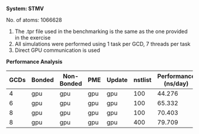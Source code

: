 **System: STMV**

No. of atoms: 1066628

1. The .tpr file used in the benchmarking is the same as the one provided in the exercise
2. All simulations were performed using 1 task per GCD, 7 threads per task
3. Direct GPU communication is used

**Performance Analysis**

| GCDs | Bonded | Non-Bonded |   PME   |   Update  | nstlist |  Performance (ns/day) | Job ID  |
|------|--------|------------|---------|-----------|---------|-----------------------|---------|
|  4   |  gpu   |    gpu     |   gpu   |    gpu    | 100     |  44.276               | 5774117 |
|  6   |  gpu   |    gpu     |   gpu   |    gpu    | 100     |  65.332               | 5774126 |
|  8   |  gpu   |    gpu     |   gpu   |    gpu    | 100     |  70.403               | 5774153 |
|  8   |  gpu   |    gpu     |   gpu   |    gpu    | 400     |  79.709               | 5774166 |
